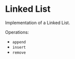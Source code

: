 Linked List
===========

Implementation of a Linked List.

Operations:
 - `append`
 - `insert`
 - `remove`
